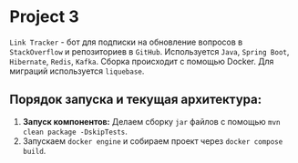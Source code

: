 
# Project 3 
`Link Tracker` - бот для подписки на обновление вопросов в `StackOverflow` и репозиториев в `GitHub`. Используется `Java`, `Spring Boot`, `Hibernate`, `Redis`, `Kafka`. Сборка происходит с помощью Docker. Для миграций используется `liquebase`.

## Порядок запуска и текущая архитектура:

1. **Запуск компонентов:** Делаем сборку `jar` файлов с помощью `mvn clean package -DskipTests`. 
2. Запускаем `docker engine` и собираем проект через `docker compose build`.






